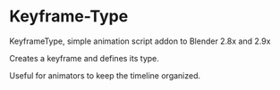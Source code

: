 # Keyframe-Type

KeyframeType, simple animation script addon to Blender 2.8x and 2.9x


Creates a keyframe and defines its type.

Useful for animators to keep the timeline organized.

